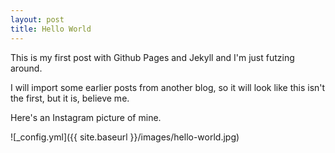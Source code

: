 ```yaml
---
layout: post
title: Hello World
---
```

This is my first post with Github Pages and Jekyll and I'm just futzing around. 

I will import some earlier posts from another blog, so it will look like this isn't the first, but it is, believe me.

Here's an Instagram picture of mine.

![_config.yml]({{ site.baseurl }}/images/hello-world.jpg)
